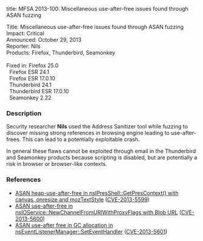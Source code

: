 title: MFSA 2013-100: Miscellaneous use-after-free issues found through ASAN fuzzing

<p>
<span class="label">Title:</span>      Miscellaneous use-after-free issues found
through ASAN fuzzing<br/>
<span class="label">Impact:</span>     Critical<br/>
<span class="label">Announced:</span>  October 29, 2013<br/>
<span class="label">Reporter:</span>   Nils<br/>
<span class="label">Products:</span>   Firefox, Thunderbird, Seamonkey<br/>
<br/>
<span class="label">Fixed in:</span>   Firefox 25.0<br/>
<span class="label">&#160;</span>      Firefox ESR 24.1<br/>
<span class="label">&#160;</span>      Firefox ESR 17.0.10<br/>
<span class="label">&#160;</span>      Thunderbird 24.1<br/>
<span class="label">&#160;</span>      Thunderbird ESR 17.0.10<br/>
<span class="label">&#160;</span>      Seamonkey 2.22<br/>
</p>


<h3>Description</h3>

<p>Security researcher <strong>Nils</strong> used the Address Sanitizer tool
while fuzzing to discover missing strong references in browsing engine leading
to use-after-frees. This can lead to a potentially exploitable crash. 
</p>

<p class="note">In general these flaws cannot be exploited through email in the
Thunderbird and Seamonkey products because scripting is disabled, but are
potentially a risk in browser or browser-like contexts.</p>

<h3>References</h3>

<ul>
  <li><a href="https://bugzilla.mozilla.org/show_bug.cgi?id=915210">
       ASAN heap-use-after-free in nsIPresShell::GetPresContext() with canvas,
onresize and mozTextStyle</a> (<a href="http://cve.mitre.org/cgi-bin/cvename.cgi?name=CVE-2013-5599" class="ex-ref">CVE-2013-5599</a>)</li>
  <li><a href="https://bugzilla.mozilla.org/show_bug.cgi?id=916576">
       ASAN use-after-free in nsIOService::NewChannelFromURIWithProxyFlags with
Blob URL</a> (<a href="http://cve.mitre.org/cgi-bin/cvename.cgi?name=CVE-2013-5600" class="ex-ref">CVE-2013-5600</a>)</li>
  <li><a href="https://bugzilla.mozilla.org/show_bug.cgi?id=916685">
       ASAN use-after free in GC allocation in
nsEventListenerManager::SetEventHandler</a> (<a href="http://cve.mitre.org/cgi-bin/cvename.cgi?name=CVE-2013-5601" class="ex-ref">CVE-2013-5601</a>)</li>
</ul>



